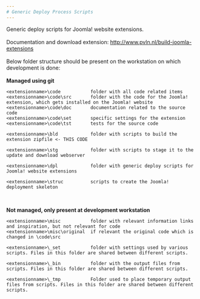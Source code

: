 ```yaml
--- 
# Generic Deploy Process Scripts
--- 		
```

Generic deploy scripts for Joomla! website extensions.<br/>
<br/>
Documentation and download extension: http://www.pvln.nl/build-joomla-extensions<br/>
<br/>
Below folder structure should be present on the workstation on which development is done:<br/>
<br/>
__Managed using git__
``` 
<extensionname>\code           folder with all code related items
<extensionname>\code\src       folder with the code for the Joomla! extension, which gets installed on the Joomla! website
<extensionname>\code\doc       documentation related to the source code
<extensionname>\code\set       specific settings for the extension
<extensionname>\code\tst       tests for the source code
			 
<extensionname>\bld            folder with scripts to build the extension zipfile <- THIS CODE
		 
<extensionname>\stg            folder with scripts to stage it to the update and download webserver

<extensionname>\dpl            folder with generic deploy scripts for Joomla! website extensions
 
<extensionname>\struc          scripts to create the Joomla! deployment skeleton
```
<br>

__Not managed, only present at development workstation__
```
<extensionname>\misc           folder with relevant information links and inspiration, but not relevant for code
<extensionname>\misc\original  if relevant the original code which is changed in \code\src

<extensionname>\_set           folder with settings used by various scripts. Files in this folder are shared between different scripts.

<extensionname>\_bin           folder with the output files from scripts. Files in this folder are shared between different scripts.

<extensionname>\_tmp           Folder used to place temporary output files from scripts. Files in this folder are shared between different scripts.
``` 
<br/>


